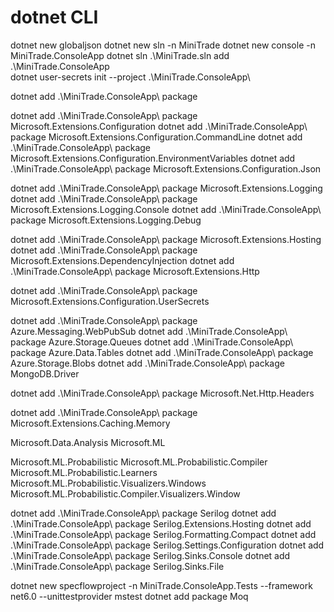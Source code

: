 # dotnet CLI

dotnet new globaljson
dotnet new sln -n MiniTrade
dotnet new console -n MiniTrade.ConsoleApp
dotnet sln .\MiniTrade.sln add .\MiniTrade.ConsoleApp\
dotnet user-secrets init --project .\MiniTrade.ConsoleApp\

dotnet add .\MiniTrade.ConsoleApp\ package 

dotnet add .\MiniTrade.ConsoleApp\ package Microsoft.Extensions.Configuration
dotnet add .\MiniTrade.ConsoleApp\ package Microsoft.Extensions.Configuration.CommandLine
dotnet add .\MiniTrade.ConsoleApp\ package Microsoft.Extensions.Configuration.EnvironmentVariables
dotnet add .\MiniTrade.ConsoleApp\ package Microsoft.Extensions.Configuration.Json

dotnet add .\MiniTrade.ConsoleApp\ package Microsoft.Extensions.Logging
dotnet add .\MiniTrade.ConsoleApp\ package Microsoft.Extensions.Logging.Console
dotnet add .\MiniTrade.ConsoleApp\ package Microsoft.Extensions.Logging.Debug

dotnet add .\MiniTrade.ConsoleApp\ package Microsoft.Extensions.Hosting
dotnet add .\MiniTrade.ConsoleApp\ package Microsoft.Extensions.DependencyInjection
dotnet add .\MiniTrade.ConsoleApp\ package Microsoft.Extensions.Http


dotnet add .\MiniTrade.ConsoleApp\ package Microsoft.Extensions.Configuration.UserSecrets

dotnet add .\MiniTrade.ConsoleApp\ package Azure.Messaging.WebPubSub
dotnet add .\MiniTrade.ConsoleApp\ package Azure.Storage.Queues
dotnet add .\MiniTrade.ConsoleApp\ package Azure.Data.Tables
dotnet add .\MiniTrade.ConsoleApp\ package Azure.Storage.Blobs
dotnet add .\MiniTrade.ConsoleApp\ package MongoDB.Driver

dotnet add .\MiniTrade.ConsoleApp\ package Microsoft.Net.Http.Headers

dotnet add .\MiniTrade.ConsoleApp\ package Microsoft.Extensions.Caching.Memory

Microsoft.Data.Analysis
Microsoft.ML

Microsoft.ML.Probabilistic
Microsoft.ML.Probabilistic.Compiler
Microsoft.ML.Probabilistic.Learners
Microsoft.ML.Probabilistic.Visualizers.Windows
Microsoft.ML.Probabilistic.Compiler.Visualizers.Window


dotnet add .\MiniTrade.ConsoleApp\ package Serilog
dotnet add .\MiniTrade.ConsoleApp\ package Serilog.Extensions.Hosting
dotnet add .\MiniTrade.ConsoleApp\ package Serilog.Formatting.Compact
dotnet add .\MiniTrade.ConsoleApp\ package Serilog.Settings.Configuration
dotnet add .\MiniTrade.ConsoleApp\ package Serilog.Sinks.Console
dotnet add .\MiniTrade.ConsoleApp\ package Serilog.Sinks.File


dotnet new specflowproject -n MiniTrade.ConsoleApp.Tests --framework net6.0 --unittestprovider mstest
dotnet add package Moq
